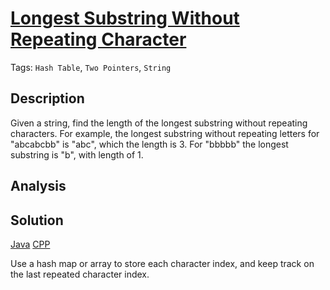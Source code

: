 # [Longest Substring Without Repeating Character](https://leetcode.com/probelms/longest-substring-without-repeating-characters)
Tags:  `Hash Table`, `Two Pointers`, `String`

## Description
 Given a string, find the length of the longest substring without repeating characters.
 For example, the longest substring without repeating letters for "abcabcbb" is "abc", which the length is 3. For "bbbbb" the longest substring is "b", with length of 1.

## Analysis


## Solution

[Java](LongestSubstringWithoutRepeatingCharacters.java) [CPP](LongestSubstringWithoutRepeatingCharacters.cpp)

Use a hash map or array to store each character index, and keep track on the last repeated character index.

